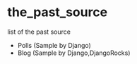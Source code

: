 # the_past_source
list of the past source 
* Polls (Sample by Django)
* Blog (Sample by Django,DjangoRocks)
